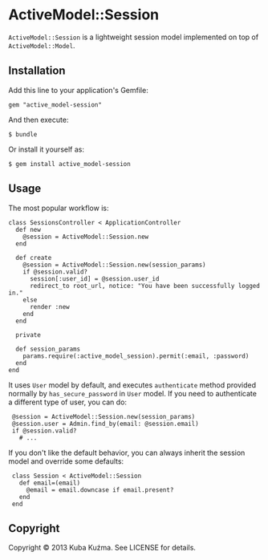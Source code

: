 # ActiveModel::Session

`ActiveModel::Session` is a lightweight session model implemented
on top of `ActiveModel::Model`.

## Installation

Add this line to your application's Gemfile:

    gem "active_model-session"

And then execute:

    $ bundle

Or install it yourself as:

    $ gem install active_model-session

## Usage

The most popular workflow is:

    class SessionsController < ApplicationController
      def new
        @session = ActiveModel::Session.new
      end

      def create
        @session = ActiveModel::Session.new(session_params)
        if @session.valid?
          session[:user_id] = @session.user_id
          redirect_to root_url, notice: "You have been successfully logged in."
        else
          render :new
        end
      end

      private

      def session_params
        params.require(:active_model_session).permit(:email, :password)
      end
    end

It uses `User` model by default, and executes `authenticate` method
provided normally by `has_secure_password` in `User` model. If you
need to authenticate a different type of user, you can do:

     @session = ActiveModel::Session.new(session_params)
     @session.user = Admin.find_by(email: @session.email)
     if @session.valid?
       # ...

If you don't like the default behavior, you can always inherit the
session model and override some defaults:

     class Session < ActiveModel::Session
       def email=(email)
         @email = email.downcase if email.present?
       end
     end


## Copyright

Copyright © 2013 Kuba Kuźma. See LICENSE for details.
